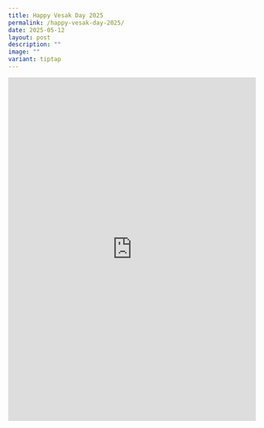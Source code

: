 ```yaml
---
title: Happy Vesak Day 2025
permalink: /happy-vesak-day-2025/
date: 2025-05-12
layout: post
description: ""
image: ""
variant: tiptap
---
```

<div class="iframe-wrapper">
<iframe style="border:none;overflow:hidden" height="700" width="100%" allowfullscreen="true" frameborder="0" src="https://www.facebook.com/plugins/video.php?height=314&amp;href=https%3A%2F%2Fwww.facebook.com%2Falpshealthcaresupplychain%2Fvideos%2F467790776397015%2F&amp;show_text=true&amp;width=560&amp;t=0"></iframe>
</div>
<p></p>